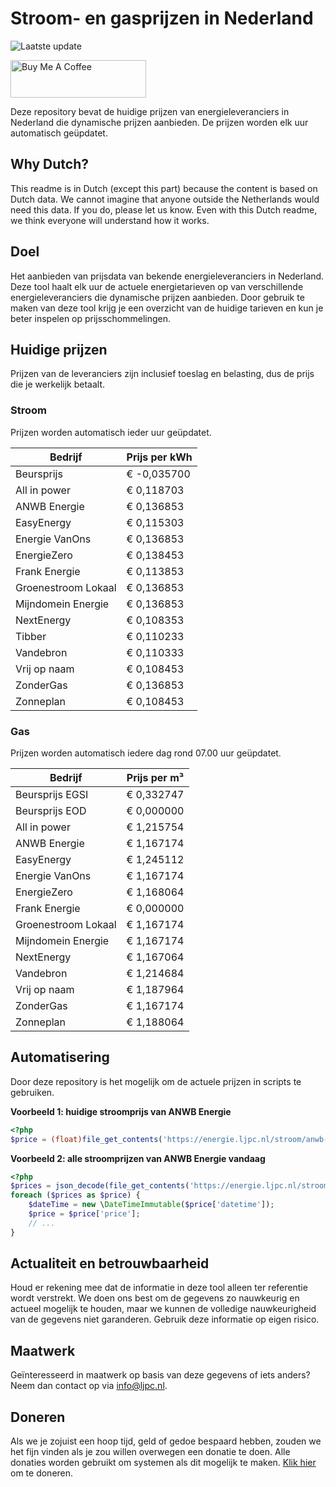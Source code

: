 # Stroom- en gasprijzen in Nederland

![Laatste update](https://img.shields.io/badge/laatste%20update-2024--06--02%2016%3A00%20CET-brightgreen)

<a href="https://www.buymeacoffee.com/Lars-" target="_blank"><img src="https://cdn.buymeacoffee.com/buttons/v2/default-orange.png" alt="Buy Me A Coffee" height="60" style="height: 60px !important;width: 217px !important;" ></a>

Deze repository bevat de huidige prijzen van energieleveranciers in Nederland die dynamische prijzen aanbieden. De prijzen worden elk uur automatisch geüpdatet.

## Why Dutch?

This readme is in Dutch (except this part) because the content is based on Dutch data. We cannot imagine that anyone outside the Netherlands would need this data. If you do, please let us know. Even with this Dutch readme, we think
everyone will understand how it works.

## Doel

Het aanbieden van prijsdata van bekende energieleveranciers in Nederland. Deze tool haalt elk uur de actuele energietarieven op van verschillende energieleveranciers die dynamische prijzen aanbieden. Door gebruik te maken van deze tool
krijg je een overzicht van de huidige tarieven en kun je beter inspelen op prijsschommelingen.

## Huidige prijzen

Prijzen van de leveranciers zijn inclusief toeslag en belasting, dus de prijs die je werkelijk betaalt.

### Stroom

Prijzen worden automatisch ieder uur geüpdatet.

 Bedrijf | Prijs per kWh 
---------|---------------
Beursprijs | € -0,035700
All in power | € 0,118703
ANWB Energie | € 0,136853
EasyEnergy | € 0,115303
Energie VanOns | € 0,136853
EnergieZero | € 0,138453
Frank Energie | € 0,113853
Groenestroom Lokaal | € 0,136853
Mijndomein Energie | € 0,136853
NextEnergy | € 0,108353
Tibber | € 0,110233
Vandebron | € 0,110333
Vrij op naam | € 0,108453
ZonderGas | € 0,136853
Zonneplan | € 0,108453


### Gas

Prijzen worden automatisch iedere dag rond 07.00 uur geüpdatet.

 Bedrijf | Prijs per m³ 
---------|--------------
Beursprijs EGSI | € 0,332747
Beursprijs EOD | € 0,000000
All in power | € 1,215754
ANWB Energie | € 1,167174
EasyEnergy | € 1,245112
Energie VanOns | € 1,167174
EnergieZero | € 1,168064
Frank Energie | € 0,000000
Groenestroom Lokaal | € 1,167174
Mijndomein Energie | € 1,167174
NextEnergy | € 1,167064
Vandebron | € 1,214684
Vrij op naam | € 1,187964
ZonderGas | € 1,167174
Zonneplan | € 1,188064


## Automatisering

Door deze repository is het mogelijk om de actuele prijzen in scripts te gebruiken.

**Voorbeeld 1: huidige stroomprijs van ANWB Energie**

```php
<?php
$price = (float)file_get_contents('https://energie.ljpc.nl/stroom/anwb-energie-nu.txt');

```

**Voorbeeld 2: alle stroomprijzen van ANWB Energie vandaag**

```php
<?php
$prices = json_decode(file_get_contents('https://energie.ljpc.nl/stroom/all-in-power-vandaag.json'),true);
foreach ($prices as $price) {
    $dateTime = new \DateTimeImmutable($price['datetime']);
    $price = $price['price'];
    // ...
}
```

## Actualiteit en betrouwbaarheid

Houd er rekening mee dat de informatie in deze tool alleen ter referentie wordt verstrekt. We doen ons best om de gegevens zo nauwkeurig en actueel mogelijk te houden, maar we kunnen de volledige nauwkeurigheid van de gegevens niet
garanderen. Gebruik deze informatie op eigen risico.

## Maatwerk

Geïnteresseerd in maatwerk op basis van deze gegevens of iets anders? Neem dan contact op
via [info@ljpc.nl](mailto:info@ljpc.nl?subject=Energie%20prijzen).

## Doneren

Als we je zojuist een hoop tijd, geld of gedoe bespaard hebben, zouden we het fijn vinden als je zou willen overwegen een
donatie te doen. Alle donaties worden gebruikt om systemen als dit mogelijk te
maken. [Klik hier](https://www.buymeacoffee.com/Lars-) om te doneren.
